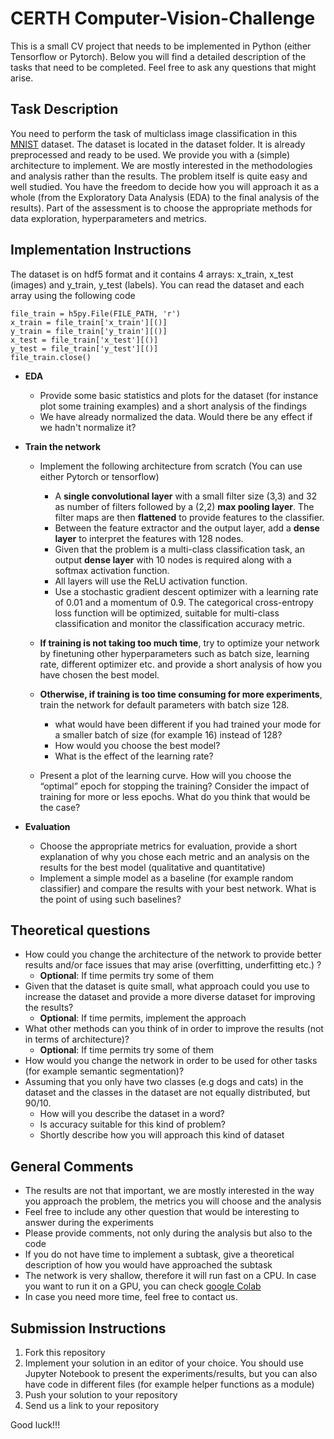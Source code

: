 # CERTH Computer-Vision-Challenge


This is a small CV project that needs to be implemented in Python (either Tensorflow or Pytorch). Below you will find a detailed description of the tasks that need to be completed. Feel free to ask any questions that might arise.

## Task Description

You need to perform the task of multiclass image classification in this [MNIST](https://en.wikipedia.org/wiki/MNIST_database) dataset. The dataset is located in the dataset folder. It is already preprocessed and ready to be used. We provide you with a (simple) architecture to implement. We are mostly interested in the methodologies and analysis rather than the results. The problem itself is quite easy and well studied. You have the freedom to decide how you will approach it as a whole (from the Exploratory Data Analysis (EDA) to the final analysis of the results). Part of the assessment is to choose the appropriate methods for data exploration, hyperparameters and metrics.


## Implementation Instructions

 The dataset is on hdf5 format and it contains 4 arrays: x_train, x_test (images) and y_train, y_test (labels). You can read the dataset and each array using the following code
```
file_train = h5py.File(FILE_PATH, 'r')
x_train = file_train['x_train'][()]
y_train = file_train['y_train'][()]
x_test = file_train['x_test'][()]
y_test = file_train['y_test'][()]
file_train.close()
```

* **EDA**
  * Provide some basic statistics and plots for the dataset (for instance plot some training examples) and a short analysis of the findings
  * We have already normalized the data. Would there be any effect if we hadn't normalize it?

* **Train the network**
  * Implement the following architecture from scratch (You can use either Pytorch or tensorflow)
      * A **single convolutional layer** with a small filter size (3,3) and 32 as number of filters followed by a (2,2) **max pooling layer**. The filter maps are then **flattened** to provide features to the classifier.
      * Between the feature extractor and the output layer, add a **dense layer** to interpret the features with 128 nodes.
      * Given that the problem is a multi-class classification task, an output **dense layer** with 10 nodes is required along with a softmax activation function. 
      * All layers will use the ReLU activation function.
      * Use a stochastic gradient descent optimizer with a learning rate of 0.01 and a momentum of 0.9. The categorical cross-entropy loss function will be optimized, suitable for multi-class classification and monitor the classification accuracy metric.
  * **If training is not taking too much time**, try to optimize your network by finetuning other hyperparameters such as batch size, learning rate, different optimizer etc. and provide a short analysis of how you have chosen the best model.

  * **Otherwise, if training is too time consuming for more experiments**, train the network for default parameters with batch size 128.

    * what would have been different if you had trained your mode for a smaller batch of size (for example 16) instead of 128?  
    * How would you choose the best model?
    * What is the effect of the learning rate? 

  * Present a plot of the learning curve. How will you choose the “optimal” epoch for stopping the training? Consider the impact of training for more or less epochs. What do you think that would be the case?

* **Evaluation**
  * Choose the appropriate metrics for evaluation, provide a short explanation of why you chose each metric and an analysis on the results for the best model (qualitative and quantitative)
  * Implement a simple model as a baseline (for example random classifier) and compare the results with your best network. What is the point of using such baselines?


## Theoretical questions

* How could you change the architecture of the network to provide better results and/or face issues that may arise (overfitting, underfitting etc.) ?
  * **Optional**: If time permits try some of them
* Given that the dataset is quite small, what approach could you use to increase the dataset and provide a more diverse dataset for improving the results? 
  * **Optional**: If time permits, implement the approach
* What other methods can you think of in order to improve the results (not in terms of architecture)?
  * **Optional**: If time permits try some of them
* How would you change the network in order to be used for other tasks (for example semantic segmentation)?
* Assuming that you only have two classes (e.g dogs and cats) in the dataset and the classes in the dataset are not equally distributed, but 90/10.
  * How will you describe the dataset in a word?
  * Is accuracy suitable for this kind of problem?
  * Shortly describe how you will approach this kind of dataset

## General Comments

* The results are not that important, we are mostly interested in the way you approach the problem, the metrics you will choose and the analysis
* Feel free to include any other question that would be interesting to answer during the experiments
* Please provide comments, not only during the analysis but also to the code
* If you do not have time to implement a subtask, give a theoretical description of how you would have approached the subtask
* The network is very shallow, therefore it will run fast on a CPU. In case you want to run it on a GPU, you can check [google Colab](https://colab.research.google.com/)
* In case you need more time, feel free to contact us.


## Submission Instructions
1. Fork this repository
2. Implement your solution in an editor of your choice. You should use Jupyter Notebook to present the experiments/results, but you can also have code in different files (for example helper functions as a module)
3. Push your solution to your repository
4. Send us a link to your repository


Good luck!!! 
